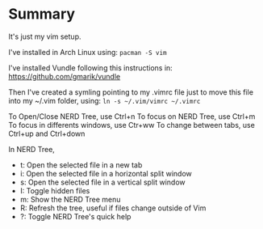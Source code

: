 # Summary
It's just my vim setup.

I've installed in Arch Linux using: `pacman -S vim`

I've installed Vundle following this instructions in: https://github.com/gmarik/vundle

Then I've created a symling pointing to my .vimrc file just to move this file into my ~/.vim folder, using: `ln -s ~/.vim/vimrc ~/.vimrc`

To Open/Close NERD Tree, use Ctrl+n
To focus on NERD Tree, use Ctrl+m
To focus in differents windows, use Ctr+ww
To change between tabs, use Ctrl+up and Ctrl+down

In NERD Tree,
- t: Open the selected file in a new tab
- i: Open the selected file in a horizontal split window
- s: Open the selected file in a vertical split window
- I: Toggle hidden files
- m: Show the NERD Tree menu
- R: Refresh the tree, useful if files change outside of Vim
- ?: Toggle NERD Tree's quick help
